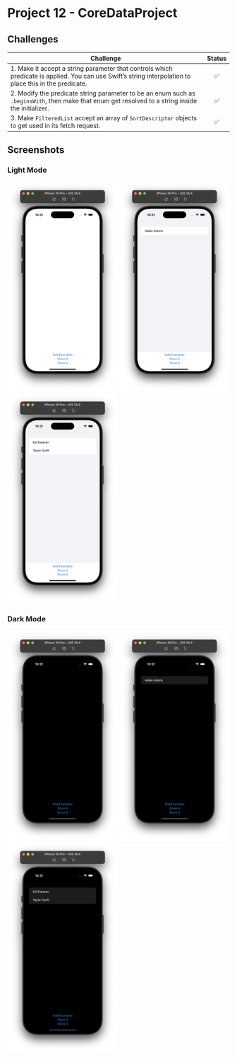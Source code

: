 # Project 12 - CoreDataProject

## Challenges

<!-- prettier-ignore -->
| Challenge | Status |
| --- | :---: |
| 1. Make it accept a string parameter that controls which predicate is applied. You can use Swift’s string interpolation to place this in the predicate. | ✅ |
| 2. Modify the predicate string parameter to be an enum such as `.beginsWith`, then make that enum get resolved to a string inside the initializer. | ✅ |
| 3. Make `FilteredList` accept an array of `SortDescriptor` objects to get used in its fetch request. | ✅ |

## Screenshots

### Light Mode

<div>
  <img src="Screenshots/01-Light.png" width="250">
  <img src="Screenshots/02-Light.png" width="250">
  <img src="Screenshots/03-Light.png" width="250">
</div>

### Dark Mode

<div>
  <img src="Screenshots/01-Dark.png" width="250">
  <img src="Screenshots/02-Dark.png" width="250">
  <img src="Screenshots/03-Dark.png" width="250">
</div>
